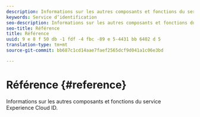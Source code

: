 ```yaml
---
description: Informations sur les autres composants et fonctions du service Experience Cloud ID.
keywords: Service d’identification
seo-description: Informations sur les autres composants et fonctions du service Experience Cloud ID.
seo-title: Référence
title: Référence
uuid: 9 e 8 f 50 db -1 fdf -4 fbc -89 e 5-4431 bb 6402 d 5
translation-type: tm+mt
source-git-commit: bb687c1cd14aae7faef2565dcf9d041a1c06e3bd

---
```



# Référence {#reference}

Informations sur les autres composants et fonctions du service Experience Cloud ID.

